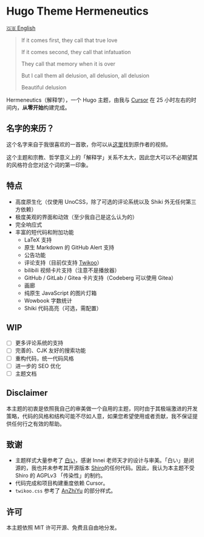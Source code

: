 # Hugo Theme Hermeneutics

[🇬🇧 English](./README.md)

> If it comes first, they call that true love
>
> If it comes second, they call that infatuation
>
> They call that memory when it is over
>
> But I call them all delusion, all delusion, all delusion
>
> Beautiful delusion

Hermeneutics（解释学），一个 Hugo 主题，由我与 [Cursor](https://www.cursor.com) 在 25 小时左右的时间内，**从零开始**构建完成。

## 名字的来历？

这个名字来自于我很喜欢的一首歌，你可以从[这里](https://www.bilibili.com/video/BV18S4y1v7gV/)找到原作者的视频。

这个主题和宗教、哲学意义上的「解释学」关系不太大，因此您大可以不必期望其的风格符合您对这个词的第一印象。

## 特点

- 高度原生化（仅使用 UnoCSS，除了可选的评论系统以及 Shiki 外无任何第三方依赖）
- 极度美观的界面和动效（至少我自己是这么认为的）
- 完全响应式
- 丰富的短代码和附加功能
    - LaTeX 支持
    - 原生 Markdown 的 GitHub Alert 支持
    - 公告功能
    - 评论支持（目前仅支持 [Twikoo](https://twikoo.js.org)）
    - bilibili 视频卡片支持（注意不是播放器）
    - GitHub / GitLab / Gitea 卡片支持（Codeberg 可以使用 Gitea）
    - 画廊
    - 纯原生 JavaScript 的图片灯箱
    - Wowbook 字数统计
    - Shiki 代码高亮（可选，需配置）

## WIP

- [ ] 更多评论系统的支持
- [ ] 完善的、CJK 友好的搜索功能
- [ ] 重构代码，统一代码风格
- [ ] 进一步的 SEO 优化
- [ ] 主题文档

## Disclaimer

本主题的初衷是依照我自己的审美做一个自用的主题，同时由于其极端激进的开发策略，代码的风格和结构可能不尽如人意，如果您希望使用或者贡献，我不保证提供任何行之有效的帮助。

## 致谢

- 主题样式大量参考了 [白い](https://innei.in)，感谢 Innei 老师天才的设计与审美。「白い」是闭源的，我也并未参考其开源版本 [Shiro](https://github.com/innei/Shiro)的任何代码。因此，我认为本主题不受 Shiro 的 AGPLv3 「传染性」的制约。
- 代码完成和项目构建重度依赖 Cursor。
- `twikoo.css` 参考了 [AnZhiYu](https://github.com/anzhiyu-c/hexo-theme-anzhiyu) 的部分样式。

## 许可

本主题依照 MIT 许可开源、免费且自由地分发。